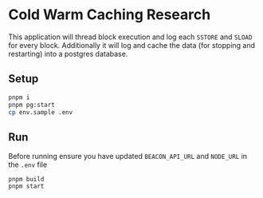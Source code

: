 # Cold Warm Caching Research
This application will thread block execution and log each `SSTORE` and `SLOAD` for every block. Additionally it will log and cache the data (for stopping and restarting) into a postgres database.

## Setup
```bash
pnpm i
pnpm pg:start
cp env.sample .env
```

## Run
Before running ensure you have updated `BEACON_API_URL` and `NODE_URL` in the `.env` file
```
pnpm build
pnpm start
```
